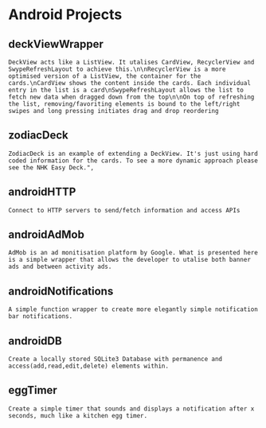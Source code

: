 # Android Projects

## deckViewWrapper

	DeckView acts like a ListView. It utalises CardView, RecyclerView and SwypeRefreshLayout to achieve this.\n\nRecyclerView is a more optimised version of a ListView, the container for the cards.\nCardView shows the content inside the cards. Each individual entry in the list is a card\nSwypeRefreshLayout allows the list to fetch new data when dragged down from the top\n\nOn top of refreshing the list, removing/favoriting elements is bound to the left/right swipes and long pressing initiates drag and drop reordering

## zodiacDeck

	ZodiacDeck is an example of extending a DeckView. It's just using hard coded information for the cards. To see a more dynamic approach please see the NHK Easy Deck.",

## androidHTTP

	Connect to HTTP servers to send/fetch information and access APIs

## androidAdMob

	AdMob is an ad monitisation platform by Google. What is presented here is a simple wrapper that allows the developer to utalise both banner ads and between activity ads.

## androidNotifications

	A simple function wrapper to create more elegantly simple notification bar notifications.

## androidDB

	Create a locally stored SQLite3 Database with permanence and access(add,read,edit,delete) elements within.

## eggTimer

	Create a simple timer that sounds and displays a notification after x seconds, much like a kitchen egg timer.
